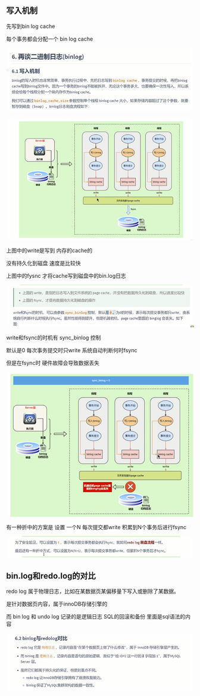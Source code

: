 写入机制
---

先写到bin log cache

每个事务都会分配一个 bin log cache

![img_420.png](img_420.png)

![img_419.png](img_419.png)

上图中的write是写到 内存的cache的

没有持久化到磁盘 速度是比较快 

上图中的fysnc 才将cache写到磁盘中的bin.log日志


![img_421.png](img_421.png)

write和fsync的时机有 sync_binlog 控制

默认是0 每次事务提交时只write 系统自动判断何时fsync

但是在fsync时 硬件故障会导致数据丢失

![img_422.png](img_422.png)

有一种折中的方案是 设置 一个N 每次提交都write 积累到N个事务后进行fsync

![img_423.png](img_423.png)

bin.log和redo.log的对比
---

redo log 属于物理日志，比如在某数据页某偏移量下写入或删除了某数据。 

是针对数据页内容，属于innoDB存储引擎的

而 bin log 和 undo log 记录的是逻辑日志 SQL的回滚和备份 里面是sql语法的内容

![img_424.png](img_424.png)